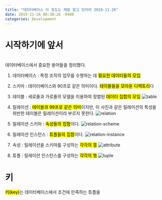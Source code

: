 ```yaml
---
title: "데이터베이스 이 정도는 제발 알고 있어라 2019-11-26"
date: 2019-11-26 08:30:28 -0400
categories: Development
---
```


# 시작하기에 앞서
<br>
데이터베이스에서 중요한 용어들을 정리했다.

1. 데이터베이스 : 특정 조직의 업무를 수행하는 데 <mark>필요한 데이터들의 모임</mark>

2. 스키마 : 데이터베이스와 90프로 같은 의미이다. <mark>테이블들을 모아둔 디렉토리</mark>다

3. 테이블 : 세로줄과 가로줄의 모델을 이용하여 정렬된 <mark>데이터 집합의 모임</mark>
![table](https://user-images.githubusercontent.com/52072077/93692178-bd384080-fb2a-11ea-9192-429e892a164b.png)
4. 릴레이션 : <mark>테이블과 99프로 같은 의미</mark>이지만, 이 사진과 같은 릴레이션의 특성을 위반한 테이블은 릴레이션이라 부르지 못한다.
![relation](https://user-images.githubusercontent.com/52072077/93692167-98dc6400-fb2a-11ea-9364-c204b4e6a10c.png)
5. 릴레이션 스키마 : <mark>속성들의 집합</mark>이다.
![relation-scheme](https://user-images.githubusercontent.com/52072077/93692189-eb1d8500-fb2a-11ea-9476-4caf16e2ad57.png)
6. 릴레이션 인스턴스 : <mark>튜플들의 집합</mark>이다.
![relation-instance](https://user-images.githubusercontent.com/52072077/93692191-ee187580-fb2a-11ea-8a3a-d4c6034eacaa.png)
7. 속성 : 릴레이션을 스키마를 구성하는 <mark>각각의 열</mark>
![attribute](https://user-images.githubusercontent.com/52072077/93692219-49e2fe80-fb2b-11ea-8cd2-f3f23ec9dc3e.png)
8. 튜플 : 릴레이션 인스턴스를 구성하는 <mark>각각의 행</mark>
![tuple](https://user-images.githubusercontent.com/52072077/93692028-bf999b00-fb28-11ea-8f94-da71874ab5b9.png)

# 키 
<mark>키(key)</mark>는 데이터베이스에서 조건에 만족하는 튜플을 
